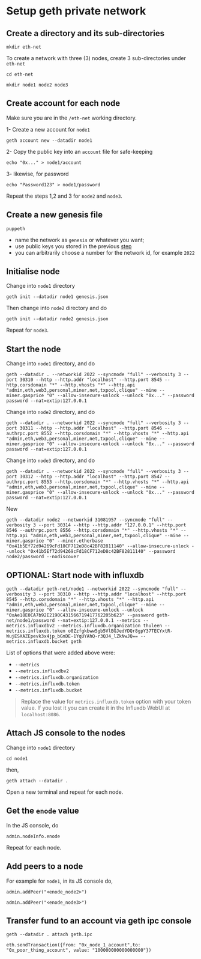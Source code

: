 # Setup geth private network

## Create a directory and its sub-directories

`mkdir eth-net`

To create a network with three (3) nodes, create 3 sub-directories under `eth-net`

`cd eth-net`

`mkdir node1 node2 node3`

## Create account for each node

Make sure you are in the `/eth-net` working directory.

1- Create a new account for `node1`

`geth account new --datadir node1`

2- Copy the public key into an `account` file for safe-keeping

`echo "0x..." > node1/account`

3- likewise, for password

`echo "Password123" > node1/password`

Repeat the steps 1,2 and 3 for `node2` and `node3`.

## Create a new genesis file

`puppeth`

- name the network as `genesis` or whatever you want;
- use public keys you stored in the previous [step](#create-account-for-each-node)
- you can arbitrarily choose a number for the network id, for example `2022`

## Initialise node

Change into `node1` directory

`geth init --datadir node1 genesis.json`

Then change into `node2` directory and do

`geth init --datadir node2 genesis.json`

Repeat for `node3`.

## Start the node

Change into `node1` directory, and do

```
geth --datadir . --networkid 2022 --syncmode "full" --verbosity 3 --port 30310 --http --http.addr "localhost" --http.port 8545 --http.corsdomain "*" --http.vhosts "*" --http.api "admin,eth,web3,personal,miner,net,txpool,clique" --mine --miner.gasprice "0" --allow-insecure-unlock --unlock "0x..." --password password --nat=extip:127.0.0.1
```

Change into `node2` directory, and do

```
geth --datadir . --networkid 2022 --syncmode "full" --verbosity 3 --port 30311 --http --http.addr "localhost" --http.port 8546 --authrpc.port 8552 --http.corsdomain "*" --http.vhosts "*" --http.api "admin,eth,web3,personal,miner,net,txpool,clique" --mine --miner.gasprice "0" --allow-insecure-unlock --unlock "0x..." --password password --nat=extip:127.0.0.1
```

Change into `node3` directory, and do

```
geth --datadir . --networkid 2022 --syncmode "full" --verbosity 3 --port 30312 --http --http.addr "localhost" --http.port 8547 --authrpc.port 8553 --http.corsdomain "*" --http.vhosts "*" --http.api "admin,eth,web3,personal,miner,net,txpool,clique" --mine --miner.gasprice "0" --allow-insecure-unlock --unlock "0x..." --password password --nat=extip:127.0.0.1

```

New
```
geth --datadir node2 --networkid 31081957 --syncmode "full" --verbosity 3 --port 30314 --http --http.addr "127.0.0.1" --http.port 8546 --authrpc.port 8556 --http.corsdomain "*" --http.vhosts "*" --http.api "admin,eth,web3,personal,miner,net,txpool,clique" --mine --miner.gasprice "0" --miner.etherbase "0x41b5Ef72d94269cFd18CF712eD8c42BF82811140" --allow-insecure-unlock --unlock "0x41b5Ef72d94269cFd18CF712eD8c42BF82811140" --password node2/password --nodiscover
```

## OPTIONAL: Start node with influxdb

```
geth --datadir geth-net/node1 --networkid 2022 --syncmode "full" --verbosity 3 --port 30310 --http --http.addr "localhost" --http.port 8545 --http.corsdomain "*" --http.vhosts "*" --http.api "admin,eth,web3,personal,miner,net,txpool,clique" --mine --miner.gasprice "0" --allow-insecure-unlock --unlock "0xAe18E0CA7b92E2190C431566719417762205b623" --password geth-net/node1/password --nat=extip:127.0.0.1 --metrics --metrics.influxdbv2 --metrics.influxdb.organization thuleen --metrics.influxdb.token o0Zzfgkbww5gb5VlBGJedYDQr8gpY37TECYxtR-WujESXAZEpevk3x4jp_bGnDE-1YqUYAhQ-r3QJ4_lZkNwJQ== --metrics.influxdb.bucket geth
```

List of options that were added above were:

- `--metrics`
- `--metrics.influxdbv2`
- `--metrics.influxdb.organization`
- `--metrics.influxdb.token`
- `--metrics.influxdb.bucket`

> Replace the value for `metrics.influxdb.token` option with your token value. If you lost it you can create it in the Influxdb WebUI at `localhost:8086`.

## Attach JS console to the nodes

Change into `node1` directory

`cd node1`

then,

`geth attach --datadir .`

Open a new terminal and repeat for each node.

## Get the `enode` value

In the JS console, do

`admin.nodeInfo.enode`

Repeat for each node.

## Add peers to a node

For example for `node1`, in its JS console do,

```
admin.addPeer("<enode_node2>")
```

```
admin.addPeer("<enode_node3>")
```

## Transfer fund to an account via geth ipc console

```
geth --datadir . attach geth.ipc
```

```
eth.sendTransaction({from: "0x_node_1_account",to: "0x_poor_thing_account", value: "100000000000000000"})
```
